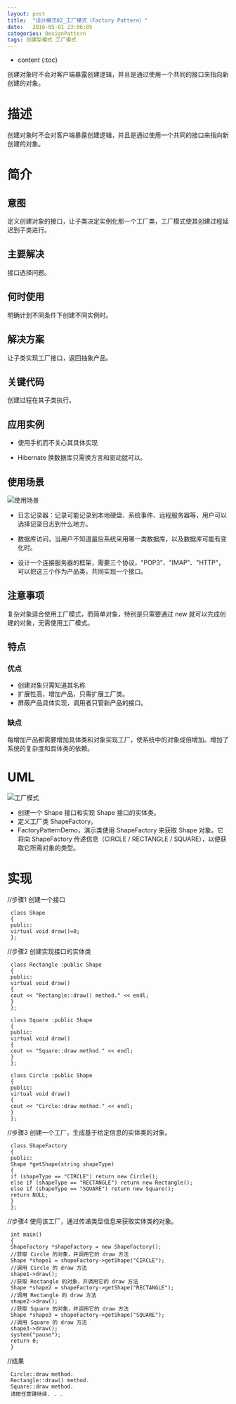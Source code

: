 ```yaml
---
layout: post
title:  "设计模式02_工厂模式（Factory Pattern）"
date:   2016-05-01 23:06:05
categories: DesignPattern
tags: 创建型模式 工厂模式
---
```


* content
{:toc}

 创建对象时不会对客户端暴露创建逻辑，并且是通过使用一个共同的接口来指向新创建的对象。




 

# 描述 #

 创建对象时不会对客户端暴露创建逻辑，并且是通过使用一个共同的接口来指向新创建的对象。

# 简介 #

##  意图 ##

  定义创建对象的接口，让子类决定实例化那一个工厂类，工厂模式使其创建过程延迟到子类进行。

##  主要解决 ##

  接口选择问题。

##  何时使用 ##

  明确计划不同条件下创建不同实例时。
## 解决方案 ##

  让子类实现工厂接口，返回抽象产品。

 ## 关键代码 ##

  创建过程在其子类执行。

##  应用实例 ##

  - 使用手机而不关心其具体实现

  - Hibernate 换数据库只需换方言和驱动就可以。

##  使用场景 ##

![使用场景](http://7xucao.com1.z0.glb.clouddn.com/dp02.png)


 -  日志记录器：记录可能记录到本地硬盘、系统事件、远程服务器等，用户可以选择记录日志到什么地方。

 - 数据库访问，当用户不知道最后系统采用哪一类数据库，以及数据库可能有变化时。

 - 设计一个连接服务器的框架，需要三个协议，"POP3"、"IMAP"、"HTTP"，可以把这三个作为产品类，共同实现一个接口。

##  注意事项 ##

  复杂对象适合使用工厂模式，而简单对象，特别是只需要通过 new 就可以完成创建的对象，无需使用工厂模式。

## 特点 ##

###  优点 ###

- 创建对象只需知道其名称
- 扩展性高，增加产品，只需扩展工厂类。
- 屏蔽产品具体实现，调用者只管新产品的接口。

###  缺点 ###

  每增加产品都需要增加具体类和对象实现工厂，使系统中的对象成倍增加。增加了系统的复杂度和具体类的依赖。

# UML #

 

![工厂模式](http://7xucao.com1.z0.glb.clouddn.com/dp022.png)

- 创建一个 Shape 接口和实现 Shape 接口的实体类。
- 定义工厂类 ShapeFactory。
- FactoryPatternDemo，演示类使用 ShapeFactory 来获取 Shape 对象。它将向 ShapeFactory 传递信息（CIRCLE / RECTANGLE / SQUARE），以便获取它所需对象的类型。

# 实现 #

 //步骤1 创建一个接口

     class Shape
     {
     public:
     virtual void draw()=0;
     };

 //步骤2 创建实现接口的实体类

     class Rectangle :public Shape
     {
     public:
     virtual void draw()
     {
     cout << "Rectangle::draw() method." << endl;
     }
     };
     
     class Square :public Shape
     {
     public:
     virtual void draw()
     {
     cout << "Square::draw method." << endl;
     }
     };
     
     class Circle :public Shape
     {
     public:
     virtual void draw()
     {
     cout << "Circle::draw method." << endl;
     }
     };

 //步骤3 创建一个工厂，生成基于给定信息的实体类的对象。

     class ShapeFactory
     {
     public:
     Shape *getShape(string shapeType)
     {
     if (shapeType == "CIRCLE") return new Circle();
     else if (shapeType == "RECTANGLE") return new Rectangle();
     else if (shapeType == "SQUARE") return new Square();
     return NULL;
     }
     };

 //步骤4 使用该工厂，通过传递类型信息来获取实体类的对象。

     int main()
     {
     ShapeFactory *shapeFactory = new ShapeFactory();
     //获取 Circle 的对象，并调用它的 draw 方法
     Shape *shape1 = shapeFactory->getShape("CIRCLE");
     //调用 Circle 的 draw 方法
     shape1->draw();
     //获取 Rectangle 的对象，并调用它的 draw 方法
     Shape *shape2 = shapeFactory->getShape("RECTANGLE");
     //调用 Rectangle 的 draw 方法
     shape2->draw();
     //获取 Square 的对象，并调用它的 draw 方法
     Shape *shape3 = shapeFactory->getShape("SQUARE");
     //调用 Square 的 draw 方法
     shape3->draw();
     system("pause");
     return 0;
     }

 //结果

     Circle::draw method.
     Rectangle::draw() method.
     Square::draw method.
     请按任意键继续. . .
